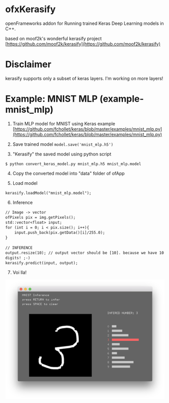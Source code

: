 # ofxKerasify
openFrameworks addon for Running trained Keras Deep Learning models in C++.  

based on moof2k's wonderful kerasify project
[https://github.com/moof2k/kerasify](https://github.com/moof2k/kerasify)


# Disclaimer  

kerasify supports only a subset of keras layers. I'm working on more layers!


# Example: MNIST MLP (example-mnist_mlp)

1. Train MLP model for MNIST using Keras example
[https://github.com/fchollet/keras/blob/master/examples/mnist_mlp.py](https://github.com/fchollet/keras/blob/master/examples/mnist_mlp.py)

2. Save trained model  ` model.save('mnist_mlp.h5') `

3. "Kerasify" the saved model using python script

```
$ python convert_keras_model.py mnist_mlp.h5 mnist_mlp.model
```

4. Copy the converted model into "data" folder of ofApp

5. Load model

```
kerasify.loadModel("mnist_mlp.model");
```

6. Inference

```
// Image -> vector
ofPixels pix = img.getPixels();
std::vector<float> input;
for (int i = 0; i < pix.size(); i++){
    input.push_back(pix.getData()[i]/255.0);
}

// INFERENCE
output.resize(10); // output vector should be [10]. because we have 10 digits! ;-)
kerasify.predict(input, output);
```

7. Voi lla!

![screenshot](./screenshot_example-mnist.png "screenshot")
